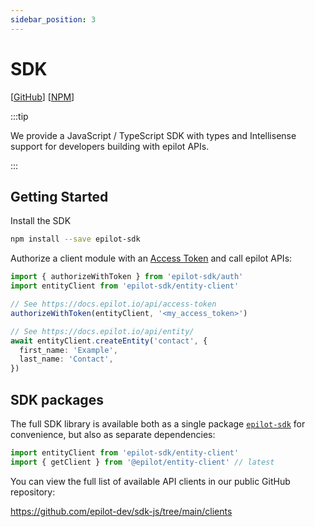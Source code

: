 ```yaml
---
sidebar_position: 3
---
```


# SDK

[[GitHub](https://github.com/epilot-dev/sdk-js)]
[[NPM](https://www.npmjs.com/package/epilot-sdk)]

:::tip

We provide a JavaScript / TypeScript SDK with types and Intellisense support for developers building with epilot APIs.

:::

## Getting Started

Install the SDK

```sh
npm install --save epilot-sdk
```

Authorize a client module with an [Access Token](/docs/auth/access-tokens) and call epilot APIs:

```typescript
import { authorizeWithToken } from 'epilot-sdk/auth'
import entityClient from 'epilot-sdk/entity-client'

// See https://docs.epilot.io/api/access-token
authorizeWithToken(entityClient, '<my_access_token>')

// See https://docs.epilot.io/api/entity/
await entityClient.createEntity('contact', {
  first_name: 'Example',
  last_name: 'Contact',
})
```

## SDK packages

The full SDK library is available both as a single package [`epilot-sdk`](https://www.npmjs.com/package/epilot-sdk) for convenience, but also as separate dependencies:

```typescript
import entityClient from 'epilot-sdk/entity-client'
import { getClient } from '@epilot/entity-client' // latest
```

You can view the full list of available API clients in our public GitHub repository:

https://github.com/epilot-dev/sdk-js/tree/main/clients
